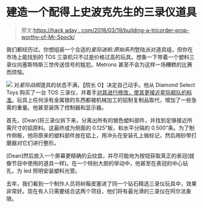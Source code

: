 # 建造一个配得上史波克先生的三录仪道具

> 原文:[https://hack aday . com/2018/03/19/building-a-tricorder-prop-worthy-of-Mr-Spock/](https://hackaday.com/2018/03/19/building-a-tricorder-prop-worthy-of-mr-spock/)

我们都经历过。你想组装一个合适的*星际迷航:原始系列*登陆派对道具组，但你在市场上能找到的 TOS 三录机只不过是价格过高的玩具。想象一下带着一个塑料三录仪向塞斯特斯三世传送信号的尴尬。Metrons 甚至不会为这样一场糟糕的比赛而烦恼。

[![](../Images/2c9f1207c067ca0d142315451d00a42a.png)](https://hackaday.com/wp-content/uploads/2018/03/triprop_thumb.jpg) 对*星际战舰*道具的状态不满，【院长 O】决定自己动手。他从 Diamond Select Toys 购买了一台 TOS 三录仪，并着手[对其进行修改，使其更接近星际舰队的标准](https://www.therpf.com/showthread.php?t=284708)。玩具上任何涂有金属银的东西都被机械加工的铝制复制品取代，增加了一些急需的重量。他甚至装饰了控制器和显示器。

首先，[Dean]将三录仪拆下来，分离出所有的银色塑料部件，并找到足够接近所需尺寸的铝原料。这最终成为侧面的 0.125”板，和水平分隔的 0.500”条。为了制作侧板，他将原来的塑料部件放在铝上，用冲头在安装孔上做标记，然后用砂带打磨器对它们进行整形。

[Dean]然后放入一个屏幕更精确的云纹盘，并尽可能地为按钮获取真正的表冠(就像节目中使用的道具一样)。在一个特别大胆的举动中，他甚至在表冠的中心钻孔，为 led 照明安装塑料光管。

去年，我们看到一个制作人员将树莓皮塞进了同一个钻石精选三录仪玩具中，效果非常好。现在有人只需要结合这两个项目，他们将有最光滑的三录仪在阿尔法象限。